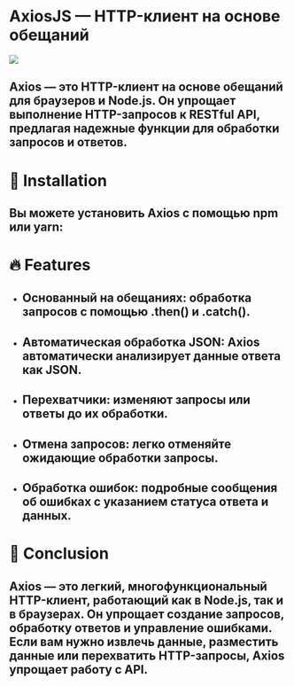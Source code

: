  # AxiosJS — HTTP-клиент на основе обещаний
 ![](https://assets.axios.com/203e9f932cc97836ac2ff4c6c982676c.png)
 ## Axios — это HTTP-клиент на основе обещаний для браузеров и Node.js. Он упрощает выполнение HTTP-запросов к RESTful API, предлагая надежные функции для обработки запросов и ответов.
 # 🚀 Installation
 ## Вы можете установить Axios с помощью npm или yarn:
 # 🔥 Features
 + ## Основанный на обещаниях: обработка запросов с помощью .then() и .catch().
 + ## Автоматическая обработка JSON: Axios автоматически анализирует данные ответа как JSON.
 + ## Перехватчики: изменяют запросы или ответы до их обработки.
 + ## Отмена запросов: легко отменяйте ожидающие обработки запросы.
 + ## Обработка ошибок: подробные сообщения об ошибках с указанием статуса ответа и данных.
 # 🎯 Conclusion
 ## Axios — это легкий, многофункциональный HTTP-клиент, работающий как в Node.js, так и в браузерах. Он упрощает создание запросов, обработку ответов и управление ошибками. Если вам нужно извлечь данные, разместить данные или перехватить HTTP-запросы, Axios упрощает работу с API.

